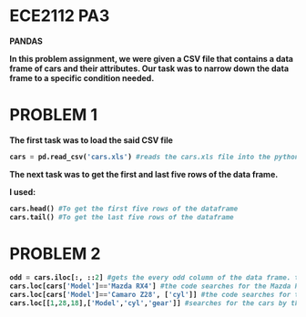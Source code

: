# ECE2112 PA3

<b> PANDAS <b>

In this problem assignment, we were given a CSV file that contains a data frame of cars and their attributes. Our task was to narrow down the data frame to a specific condition needed.

# PROBLEM 1

The first task was to load the said CSV file
``` python
cars = pd.read_csv('cars.xls') #reads the cars.xls file into the python code
```

The next task was to get the first and last five rows of the data frame.

I used: 
```python
cars.head() #To get the first five rows of the dataframe
cars.tail() #To get the last five rows of the dataframe
```

# PROBLEM 2
``` python
odd = cars.iloc[:, ::2] #gets the every odd column of the data frame. the first : was the range of the entire data frame while the ::2 ranges of the column that skips one column
cars.loc[cars['Model']=='Mazda RX4'] #the code searches for the Mazda RX4 that was located in the model category
cars.loc[cars['Model']=='Camaro Z28', ['cyl']] #the code searches for the Camaro Z28 in the model category and output its cylinders using ['cyl']
cars.loc[[1,28,18],['Model','cyl','gear']] #searches for the cars by their index in the data frame and outputs their Model, cyl, and gear.
```
